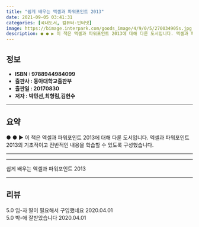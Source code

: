 ```yaml
---
title: "쉽게 배우는 엑셀과 파워포인트 2013"
date: 2021-09-05 03:41:31
categories: [국내도서, 컴퓨터-인터넷]
image: https://bimage.interpark.com/goods_image/4/9/0/5/270034905s.jpg
description: ● ● ▶ 이 책은 엑셀과 파워포인트 2013에 대해 다룬 도서입니다. 엑셀과 파워포인트 2013의 기초적이고 전반적인 내용을 학습할 수 있도록 구성했습니다.
---
```


## **정보**

- **ISBN : 9788944984099**
- **출판사 : 동아대학교출판부**
- **출판일 : 20170830**
- **저자 : 박민선,최형림,김현수**

------



## **요약**

●  ●  ▶ 이 책은 엑셀과 파워포인트 2013에 대해 다룬 도서입니다. 엑셀과 파워포인트 2013의 기초적이고 전반적인 내용을 학습할 수 있도록 구성했습니다.

------



------


쉽게 배우는 엑셀과 파워포인트 2013 

------


## **리뷰** 

5.0 임-자 딸이 필요해서 구입했네요 2020.04.01 <br/>5.0 박-애 잘받았습니다 2020.04.01 <br/>